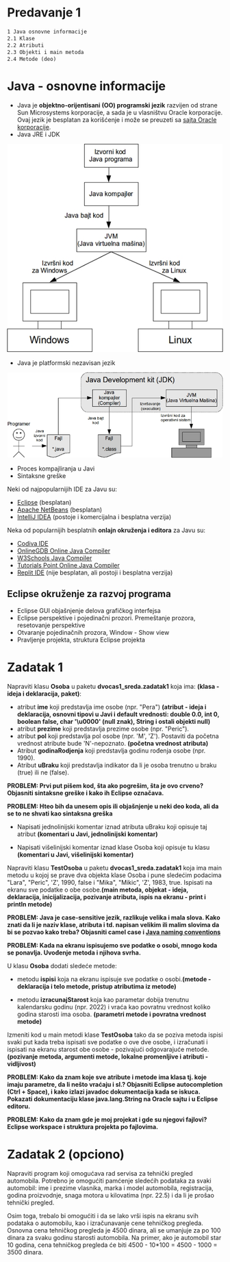 # Predavanje 1

	1 Java osnovne informacije
	2.1 Klase
	2.2 Atributi
	2.3 Objekti i main metoda
	2.4 Metode (deo)

# Java - osnovne informacije

 - Java je **objektno-orijentisani (OO) programski jezik** razvijen od strane Sun Microsystems korporacije, a sada je u vlasništvu Oracle korporacije. Ovaj jezik je besplatan za korišćenje i može se preuzeti sa [sajta Oracle korporacije](https://www.oracle.com/java/).
 - Java JRE i JDK

![image](Slika1.jpg) 

- Java je platformski nezavisan jezik

![image](Slika2.jpg) 

- Proces kompajliranja u Javi
- Sintaksne greške

Neki od najpopularnijih IDE za Javu su:

- [Eclipse](http://www.eclipse.org/) (besplatan)
- [Apache NetBeans](https://netbeans.apache.org/) (besplatan)
- [IntelliJ IDEA](https://www.jetbrains.com/idea/) (postoje i komercijalna i besplatna verzija)

Neka od popularnijih besplatnih **onlajn okruženja i editora** za Javu su:

- [Codiva IDE](https://www.codiva.io/)
- [OnlineGDB Online Java Compiler](https://www.onlinegdb.com/online_java_compiler)
- [W3Schools Java Compiler](https://www.w3schools.com/java/java_compiler.asp)
- [Tutorials Point Online Java Compiler](https://www.tutorialspoint.com/compile_java_online.php)
- [Replit IDE](https://replit.com/languages/java10) (nije besplatan, ali postoji i besplatna verzija)

## Eclipse okruženje za razvoj programa

- Eclipse GUI objašnjenje delova grafičkog interfejsa
- Eclipse perspektive i pojedinačni prozori. Premeštanje prozora, resetovanje perspektive
- Otvaranje pojedinačnih prozora, Window - Show view
- Pravljenje projekta, struktura Eclipse projekta


# Zadatak 1

Napraviti klasu **Osoba** u paketu **dvocas1_sreda.zadatak1** koja ima: **(klasa - ideja i deklaracija, paket)**:

- atribut **ime** koji predstavlja ime osobe (npr. "Pera") **(atribut - ideja i deklaracija, osnovni tipovi u Javi i default vrednosti: double 0.0, int 0, boolean false, char '\u0000' (null znak), String i ostali objekti null)**
- atribut **prezime** koji predstavlja prezime osobe (npr. "Peric"). 
- atribut **pol** koji predstavlja pol osobe (npr. 'M', 'Z'). Postaviti da početna vrednost atribute bude 'N'-nepoznato. **(početna vrednost atributa)**
- Atribut **godinaRodjenja** koji predstavlja godinu rođenja osobe (npr. 1990).
- Atribut **uBraku** koji predstavlja indikator da li je osoba trenutno u braku (true) ili ne (false).

**PROBLEM: Prvi put pišem kod, šta ako pogrešim, šta je ovo crveno? Objasniti sintaksne greške i kako ih Eclipse označava.**

**PROBLEM: Hteo bih da unesem opis ili objašnjenje u neki deo koda, ali da se to ne shvati kao sintaksna greška**

- Napisati jednolinijski komentar iznad atributa uBraku koji opisuje taj atribut **(komentari u Javi, jednolinijski komentar)**

- Napisati višelinijski komentar iznad klase Osoba koji opisuje tu klasu **(komentari u Javi, višelinijski komentar)**



Napraviti klasu **TestOsoba** u paketu **dvocas1_sreda.zadatak1** koja ima main metodu u kojoj se prave dva objekta klase Osoba i pune sledećim podacima "Lara", "Peric", 'Z', 1990, false i "Mika", "Mikic", 'Z', 1983, true. Ispisati na ekranu sve podatke o obe osobe.**(main metoda, objekat - ideja, deklaracija, inicijalizacija, pozivanje atributa, ispis na ekranu - print i println metode)**



**PROBLEM: Java je case-sensitive jezik, razlikuje velika i mala slova. Kako znati da li je naziv klase, atributa i td. napisan velikim ili malim slovima da bi se pozvao kako treba? Objasniti camel case i [Java naming conventions](https://www.oracle.com/java/technologies/javase/codeconventions-namingconventions.html)** 


**PROBLEM: Kada na ekranu ispisujemo sve podatke o osobi, mnogo koda se ponavlja. Uvođenje metoda i njihova svrha.** 

U klasu **Osoba** dodati sledeće metode:

- metodu **ispisi** koja na ekranu ispisuje sve podatke o osobi.**(metode - deklaracija i telo metode, pristup atributima iz metode)**

- metodu **izracunajStarost** koja kao parametar dobija trenutnu kalendarsku godinu (npr. 2022) i vraća kao povratnu vrednost koliko godina starosti ima osoba. **(parametri metode i povratna vrednost metode)**


Izmeniti kod u main metodi klase **TestOsoba** tako da se poziva metoda ispisi svaki put kada treba ispisati sve podatke o ove dve osobe, i izračunati i ispisati na ekranu starost obe osobe - pozivajući odgovarajuće metode.**(pozivanje metoda, argumenti metode, lokalne promenljive i atributi - vidljivost)**

**PROBLEM: Kako da znam koje sve atribute i metode ima klasa tj. koje imaju parametre, da li nešto vraćaju i sl.? Objasniti Eclipse autocompletion (Ctrl + Space), i kako izlazi javadoc dokumentacija kada se iskuca. Pokazati dokumentaciju klase java.lang.String na Oracle sajtu i u Eclipse editoru.**


**PROBLEM: Kako da znam gde je moj projekat i gde su njegovi fajlovi? Eclipse workspace i struktura projekta po fajlovima.**


# Zadatak 2 (opciono)

Napraviti program koji omogućava rad servisa za tehnički pregled automobila. Potrebno je omogućiti pamćenje sledećih podataka za svaki automobil: ime i prezime vlasnika, marka i model automobila, registracija, godina proizvodnje, snaga motora u kilovatima (npr. 22.5) i da li je prošao tehnički pregled.

Osim toga, trebalo bi omogućiti i da se lako vrši ispis na ekranu svih podataka o automobilu, kao i izračunavanje cene tehničkog pregleda. Osnovna cena tehničkog pregleda je 4500 dinara, ali se umanjuje za po 100 dinara za svaku godinu starosti automobila. Na primer, ako je automobil star 10 godina, cena tehničkog pregleda će biti 4500 - 10*100 = 4500 - 1000 = 3500 dinara. 